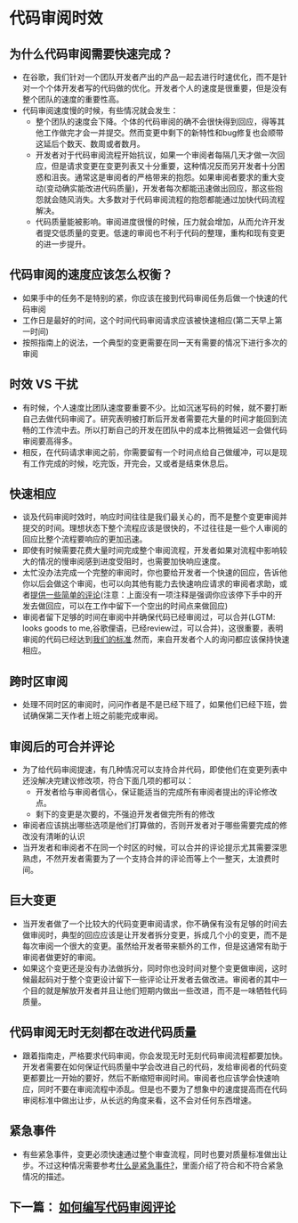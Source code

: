 # 代码审阅时效



## 为什么代码审阅需要快速完成？

- 在谷歌，我们针对一个团队开发者产出的产品一起去进行时速优化，而不是针对一个个体开发者写的代码做的优化。开发者个人的速度是很重要，但是没有整个团队的速度的重要性高。
- 代码审阅速度慢的时候，有些情况就会发生：
  - 整个团队的速度会下降。个体的代码审阅的确不会很快得到回应，得等其他工作做完才会一并提交。然而变更中剩下的新特性和bug修复也会顺带这延后个数天、数周或者数月。
  - 开发者对于代码审阅流程开始抗议，如果一个审阅者每隔几天才做一次回应，但是请求变更在变更列表又十分重要，这种情况反而另开发者十分困惑和沮丧。通常这是审阅者的严格带来的抱怨。如果审阅者要求的重大变动(变动确实能改进代码质量)，开发者每次都能迅速做出回应，那这些抱怨就会随风消失。大多数对于代码审阅流程的抱怨都能通过加快代码流程解决。
  - 代码质量能被影响。审阅进度很慢的时候，压力就会增加，从而允许开发者提交低质量的变更。低速的审阅也不利于代码的整理，重构和现有变更的进一步提升。

## 代码审阅的速度应该怎么权衡？

- 如果手中的任务不是特别的紧，你应该在接到代码审阅任务后做一个快速的代码审阅
- 工作日是最好的时间，这个时间代码审阅请求应该被快速相应(第二天早上第一时间)
- 按照指南上的说法，一个典型的变更需要在同一天有需要的情况下进行多次的审阅



## 时效 VS 干扰

- 有时候，个人速度比团队速度要重要不少。比如沉迷写码的时候，就不要打断自己去做代码审阅了。研究表明被打断后开发者需要花大量的时间才能回到流畅的工作流中去。所以打断自己的开发在团队中的成本比稍微延迟一会做代码审阅要高得多。
- 相反，在代码请求审阅之前，你需要留有一个时间点给自己做缓冲，可以是现有工作完成的时候，吃完饭，开完会，又或者是结束休息后。

## 快速相应

- 谈及代码审阅时效时，响应时间往往是我们最关心的，而不是整个变更审阅并提交的时间。理想状态下整个流程应该是很快的，不过往往是一些个人审阅的回应比整个流程要响应的更加迅速。
- 即使有时候需要花费大量时间完成整个审阅流程，开发者如果对流程中影响较大的情况的慢审阅感到进度受阻时，也需要加快响应速度。
- 太忙没办法完成一个完整的审阅时，你也要给开发者一个快速的回应，告诉他你以后会做这个审阅，也可以向其他有能力去快速响应请求的审阅者求助，或者[提供一些简单的评论](https://google.github.io/eng-practices/review/reviewer/navigate.html)(注意：上面没有一项注释是强调你应该停下手中的开发去做回应，可以在工作中留下一个空出的时间点来做回应)
- 审阅者留下足够的时间在审阅中并确保代码已经审阅过，可以合并(LGTM: looks goods to me,谷歌俚语，已经review过，可以合并)，这很重要，表明审阅的代码已经达到[我们的标准](https://google.github.io/eng-practices/review/reviewer/standard.html).然而，来自开发者个人的询问都应该保持快速相应。



## 跨时区审阅

- 处理不同时区的审阅时，问问作者是不是已经下班了，如果他们已经下班，尝试确保第二天作者上班之前能完成审阅。

## 审阅后的可合并评论

- 为了给代码审阅提速，有几种情况可以支持合并代码，即使他们在变更列表中还没解决完建议修改项，符合下面几项的都可以：
  - 开发者给与审阅者信心，保证能适当的完成所有审阅者提出的评论修改点。
  - 剩下的变更是次要的，不强迫开发者做完所有的修改
- 审阅者应该挑出哪些选项是他们打算做的，否则开发者对于哪些需要完成的修改没有清晰的认识
- 当开发者和审阅者不在同一个时区的时候，可以合并的评论提示尤其需要深思熟虑，不然开发者需要为了一个支持合并的评论而等上个一整天，太浪费时间。



## 巨大变更

- 当开发者做了一个比较大的代码变更审阅请求，你不确保有没有足够的时间去做审阅时，典型的回应应该是让开发者拆分变更，拆成几个小的变更，而不是每次审阅一个很大的变更。虽然给开发者带来额外的工作，但是这通常有助于审阅者做更好的审阅。
- 如果这个变更还是没有办法做拆分，同时你也没时间对整个变更做审阅，这时候最起码对于整个变更设计留下一些评论让开发者去做改进。审阅者的其中一个目的就是解放开发者并且让他们短期内做出一些改进，而不是一味牺牲代码质量。

## 代码审阅无时无刻都在改进代码质量

- 跟着指南走，严格要求代码审阅，你会发现无时无刻代码审阅流程都要加快。开发者需要在如何保证代码质量中学会改进自己的代码，发给审阅者的代码变更都要比一开始的要好，然后不断缩短审阅时间。审阅者也应该学会快速响应，同时不要在审阅流程中添乱。但是也不要为了想象中的速度提高而在代码审阅标准中做出让步，从长远的角度来看，这不会对任何东西增速。



## 紧急事件

- 有些紧急事件，变更必须快速通过整个审查流程，同时也要对质量标准做出让步。不过这种情况需要参考[什么是紧急事件?](https://google.github.io/eng-practices/review/emergencies.html#what)，里面介绍了符合和不符合紧急情况的描述。



## 下一篇： [如何编写代码审阅评论](https://google.github.io/eng-practices/review/reviewer/comments.html)



